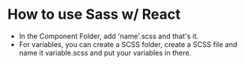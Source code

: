 # How to use Sass w/ React
* In the Component Folder, add 'name'.scss and that's it.
* For variables, you can create a SCSS folder, create a SCSS file and name it variable.scss and put your variables in there.